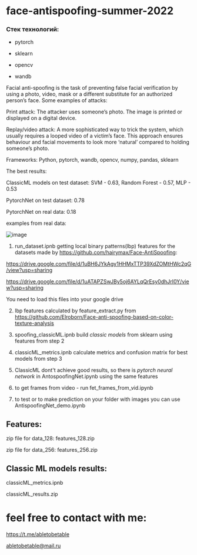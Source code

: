 # face-antispoofing-summer-2022

### Стек технологий:

- pytorch
 
- sklearn

- opencv

- wandb

Facial anti-spoofing is the task of preventing false facial verification by using a photo, video, mask or a different substitute for an authorized person’s face. Some examples of attacks:

Print attack: The attacker uses someone’s photo. The image is printed or displayed on a digital device.

Replay/video attack: A more sophisticated way to trick the system, which usually requires a looped video of a victim’s face. This approach ensures behaviour and facial movements to look more ‘natural’ compared to holding someone’s photo.

Frameworks: Python, pytorch, wandb, opencv, numpy, pandas, sklearn

The best results:

ClassicML models on test dataset: SVM - 0.63, Random Forest - 0.57, MLP - 0.53

PytorchNet on test dataset: 0.78

PytorchNet on real data: 0.18

examples from real data: 

![image](https://user-images.githubusercontent.com/109301202/189068094-c8fd8143-9ded-4726-96e3-eaa27a660248.png)

1. run_dataset.ipnb getting local binary patterns(lbp) features for the datasets made by https://github.com/hairymax/Face-AntiSpoofing:
  
  https://drive.google.com/file/d/1uBH6JYkAgy1HHMxTTP39XdZOMtHWc2qG/view?usp=sharing
  
  https://drive.google.com/file/d/1uATAPZSwJBy5oj6AYLqQrEsy0dhJrI0Y/view?usp=sharing
  
  You need to load this files into your google drive
  
2. lbp features calculated by feature_extract.py from https://github.com/Elroborn/Face-anti-spoofing-based-on-color-texture-analysis

3. spoofing_classicML.ipnb build *classic models* from sklearn using features from step 2

4. classicML_metrics.ipnb calculate metrics and confusion matrix for best models from step 3

5. ClassicML dont't achieve good results, so there is *pytorch neural network* in AntospoofingNet.ipynb using the same features

6. to get frames from video - run fet_frames_from_vid.ipynb

7. to test or to make prediction on your folder with images you can use AntispoofingNet_demo.ipynb




## Features:

zip file for data_128: features_128.zip

zip file for data_256: features_256.zip

## Classic ML models results: 

classicML_metrics.ipnb

classicML_results.zip


# feel free to contact with me:

https://t.me/abletobetable

abletobetable@mail.ru
